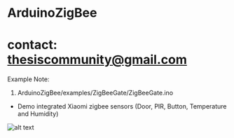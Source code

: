 # ArduinoZigBee
# contact: thesiscommunity@gmail.com

Example Note: 

1. ArduinoZigBee/examples/ZigBeeGate/ZigBeeGate.ino

- Demo integrated Xiaomi zigbee sensors (Door, PIR, Button, Temperature and Humidity)

![alt text](https://github.com/thesiscommunity/ArduinoZigBee/blob/master/images/ZigBeeGate.jpg)
